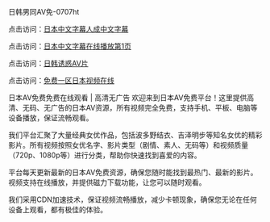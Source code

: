 
日韩男同AV免-0707ht


点击访问：<a href="https://tfda.pages.dev/">日本中文字幕人成中文字幕</a>

点击访问：<a href="https://bsdf-5f5.pages.dev/">日本中文字幕在线播放第1页</a>

点击访问：<a href="https://rtj-3zo.pages.dev/">日韩诱惑AV片</a>

点击访问：<a href="https://gfd-5xg.pages.dev/">免费一区日本视频在线</a>


日本AV免费免费在线观看 | 高清无广告
欢迎来到日本AV免费平台！这里提供高清、无码、无广告的日本AV资源，所有视频完全免费，支持手机、平板、电脑等设备播放，保证流畅观看。

我们平台汇聚了大量经典女优作品，包括波多野结衣、吉泽明步等知名女优的精彩影片。所有视频按照女优名字、影片类型（剧情、素人、无码等）和视频质量（720p、1080p等）进行分类，帮助你快速找到喜爱的内容。

平台每天更新最新的日本AV免费资源，确保您随时能找到最热门、最新的影片。视频支持在线播放，并提供磁力下载功能，让您可以随时观看。

我们采用CDN加速技术，保证视频流畅播放，减少卡顿现象，确保您无论在任何设备上观看，都有极佳的体验。

<span style="display:none;">[Canonical link](）</span>
